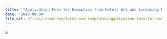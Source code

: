 ```yaml
---
title: '"Application Form for Exemption from Hotels Act and Licensing Regulations"'
date: '2018-08-04'
file_url: /files/resources/forms-and-templates/application-form-for-exemption.docx
---
```



a